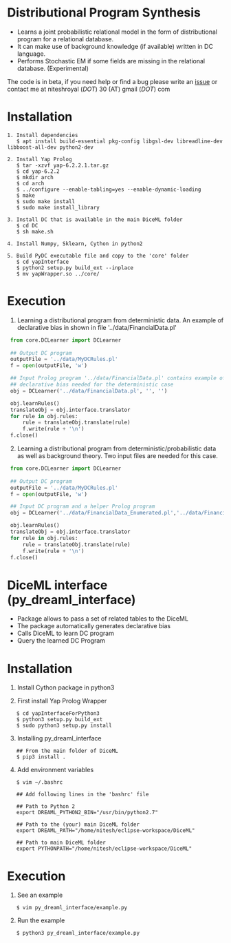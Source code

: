# Distributional Program Synthesis
* Learns a joint probabilistic relational model in the form of distributional program for a relational database.
* It can make use of background knowledge (if available) written in DC language.
* Performs Stochastic EM if some fields are missing in the relational database. (Experimental)

The code is in beta, if you need help or find a bug please write an [issue](https://github.com/niteshroyal/DistributionalProgramSynthesis/issues) or contact me at niteshroyal (_DOT_) 30 (AT) gmail (_DOT_) com

Installation
============
```
1. Install dependencies
   $ apt install build-essential pkg-config libgsl-dev libreadline-dev libboost-all-dev python2-dev

2. Install Yap Prolog
   $ tar -xzvf yap-6.2.2.1.tar.gz
   $ cd yap-6.2.2
   $ mkdir arch
   $ cd arch
   $ ../configure --enable-tabling=yes --enable-dynamic-loading
   $ make
   $ sudo make install
   $ sudo make install_library

3. Install DC that is available in the main DiceML folder
   $ cd DC
   $ sh make.sh

4. Install Numpy, Sklearn, Cython in python2

5. Build PyDC executable file and copy to the 'core' folder
   $ cd yapInterface
   $ python2 setup.py build_ext --inplace
   $ mv yapWrapper.so ../core/
```
   	
Execution 
=========

1. Learning a distributional program from deterministic data. An example of declarative bias in shown in file '../data/FinancialData.pl'

```python
 from core.DCLearner import DCLearner
 
 ## Output DC program
 outputFile = '../data/MyDCRules.pl'
 f = open(outputFile, 'w')

 ## Input Prolog program '../data/FinancialData.pl' contains example of 
 ## declarative bias needed for the deterministic case 
 obj = DCLearner('../data/FinancialData.pl', '', '')

 obj.learnRules()
 translateObj = obj.interface.translator
 for rule in obj.rules:
     rule = translateObj.translate(rule)
     f.write(rule + '\n')
 f.close()
```

2. Learning a distributional program from deterministic/probabilistic data as well as background theory. Two input files are needed for this case.

```python
 from core.DCLearner import DCLearner
 
 ## Output DC program
 outputFile = '../data/MyDCRules.pl'
 f = open(outputFile, 'w')

 ## Input DC program and a helper Prolog program
 obj = DCLearner('../data/FinancialData_Enumerated.pl','../data/FinancialDataDC.pl','')

 obj.learnRules()
 translateObj = obj.interface.translator
 for rule in obj.rules:
     rule = translateObj.translate(rule)
     f.write(rule + '\n')
 f.close()
```


# DiceML interface (py_dreaml_interface)
* Package allows to pass a set of related tables to the DiceML
* The package automatically generates declarative bias
* Calls DiceML to learn DC program
* Query the learned DC Program

Installation
============

1. Install Cython package in python3

2. First install Yap Prolog Wrapper
```
   $ cd yapInterfaceForPython3
   $ python3 setup.py build_ext
   $ sudo python3 setup.py install
```


3. Installing py_dreaml_interface
```
   ## From the main folder of DiceML
   $ pip3 install .
```

4. Add environment variables 

```
   $ vim ~/.bashrc
   
   ## Add following lines in the 'bashrc' file
   
   ## Path to Python 2
   export DREAML_PYTHON2_BIN="/usr/bin/python2.7"
   
   ## Path to the (your) main DiceML folder
   export DREAML_PATH="/home/nitesh/eclipse-workspace/DiceML"
   
   ## Path to main DiceML folder
   export PYTHONPATH="/home/nitesh/eclipse-workspace/DiceML"
```

Execution 
=========


1. See an example
```
   $ vim py_dreaml_interface/example.py
```

2. Run the example
```
   $ python3 py_dreaml_interface/example.py
```
    







